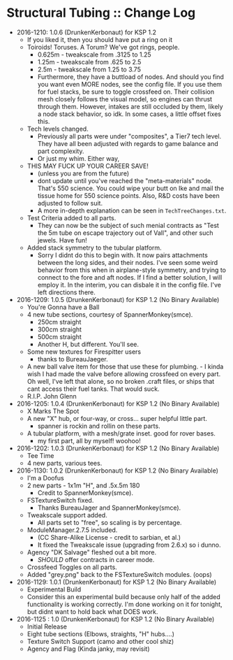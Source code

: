 # Structural Tubing :: Change Log

* 2016-1210: 1.0.6 (DrunkenKerbonaut) for KSP 1.2 
	+ If you liked it, then you should have put a ring on it
	+ Toiroids! Toruses. A Torum? We've got rings, people.
		- 0.625m - tweakscale from .3125 to 1.25
		- 1.25m - tweakscale from .625 to 2.5
		- 2.5m - tweakscale from 1.25 to 3.75
		- Furthermore, they have a buttload of nodes. And should you find you want even MORE nodes, see the config file. If you use them for fuel stacks, be sure to toggle crossfeed on. Their collision mesh closely follows the visual model, so engines can thrust through them. However, intakes are still occluded by them, likely a node stack behavior, so idk. In some cases, a little offset fixes this. 
	+ Tech levels changed.
		- Previously all parts were under "composites", a Tier7 tech level. They	have all been adjusted with regards to game balance and part complexity.
		- Or just my whim. Either way, 
	+ THIS MAY FUCK UP YOUR CAREER SAVE!
		- (unless you are from the future)
		- dont update until you've reached the "meta-materials" node. That's 550 science. You could wipe your butt on Ike and mail the tissue home for 550 science points. Also, R&D costs have been adjusted to follow suit.
		- A more in-depth explanation can be seen in `TechTreeChanges.txt`.
	+ Test Criteria added to all parts.
		- They can now be the subject of such menial contracts as "Test the 5m tube on escape trajectory out of Vall", and other such jewels. Have fun!
	+ Added stack symmetry to the tubular platform.
		- Sorry I didnt do this to begin with. It now pairs attachments between the	long sides, and their nodes. I've seen some weird behavior from this when in airplane-style symmetry, and trying to connect to the fore and aft 	nodes. If I find a better solution, I will employ it. In the interim, you can disbale it in the config file. I've left directions there.
* 2016-1209: 1.0.5 (DrunkenKerbonaut) for KSP 1.2 (No Binary Available)
	+ You're Gonna have a Ball
	+ 4 new tube sections, courtesy of SpannerMonkey(smce).
		- 250cm straight
		- 300cm straight
		- 500cm straight
		- Another H, but different. You'll see.
	+ Some new textures for Firespitter users
		- thanks to BureauJaeger.
	+ A new ball valve item for those that use these for plumbing. 		- I kinda wish I had made the valve before allowing crossfeed on every part. Oh well, I've left that alone, so no broken .craft files, or ships that cant access their fuel tanks. That would suck.
	+ R.I.P. John Glenn
* 2016-1205: 1.0.4 (DrunkenKerbonaut) for KSP 1.2 (No Binary Available)
	+ X Marks The Spot
	+ A new "X" hub, or four-way, or cross... super helpful little part.
		- spanner is rockin and rollin on these parts.
	+ A tubular platform, with a mesh/grate inset. good for rover bases.
		- my first part, all by myself! woohoo!
* 2016-1202: 1.0.3 (DrunkenKerbonaut) for KSP 1.2 (No Binary Available)
	+ Tee Time
	+ 4 new parts, various tees.
* 2016-1130: 1.0.2 (DrunkenKerbonaut) for KSP 1.2 (No Binary Available)
	+ I'm a Doofus
	+ 2 new parts - 1x1m "H", and .5x.5m 180
		- Credit to SpannerMonkey(smce).
	+ FSTextureSwitch fixed.
		- Thanks BureauJager and SpannerMonkey(smce).
	+ Tweakscale support added.
		- All parts set to "free", so scaling is by percentage.
	+ ModuleManager.2.7.5 included.
		- (CC Share-Alike License - credit to sarbian, et al.)
		- It fixed the Tweakscale issue (upgrading from 2.6.x) so i dunno.
	+ Agency "DK Salvage" fleshed out a bit more. 
		- *SHOULD* offer contracts in career mode.
	+ Crossfeed Toggles on all parts.
	+ Added "grey.png" back to the FSTextureSwitch modules. (oops)
* 2016-1129: 1.0.1 (DrunkenKerbonaut) for KSP 1.2 (No Binary Available) 
	+ Experimental Build
	+ Consider this an experimental build because only half of the added functionality is working correctly. I'm done working on it for tonight, but didnt want to hold back what DOES work.
* 2016-1125 : 1.0 (DrunkenKerbonaut) for KSP 1.2 (No Binary Available)
	+ Initial Release
	+ Eight tube sections (Elbows, straights, "H" hubs....)
	+ Texture Switch Support (camo and other cool shiz)
	+ Agency and Flag (Kinda janky, may revisit)
